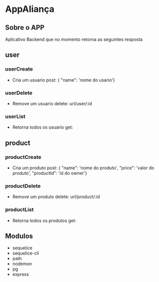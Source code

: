 # AppAliança

## Sobre o APP

Aplicativo Backend que no momento retorna as seguintes resposta

## user 

### userCreate
- Cria um usuario post: { "name": 'nome do usario'}

### userDelete
- Remove um usuario delete: url/user/:id

### userList 
- Retorna todos os usuario get: 

## product

### productCreate
- Cria um produto post: { "name": 'nome do produto', "price": 'valor do produto', "productId": 'id do owner'}

### productDelete
- Remove um produto delete: url/product/:id

### productList 
- Retorna todos os produtos get: 


## Modulos
- sequelice
- sequelice-cli
- path
- nodemon
- pg
- express


